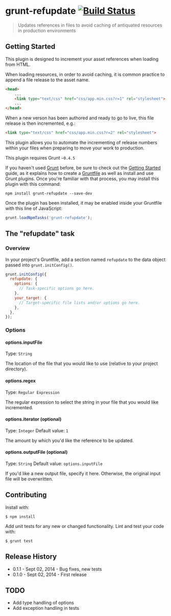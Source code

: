 # grunt-refupdate [![Build Status](https://travis-ci.org/ChrisEdson/grunt-refupdate.svg?branch=master)](https://travis-ci.org/ChrisEdson/grunt-refupdate)

> Updates references in files to avoid caching of antiquated resources in production environments

## Getting Started

This plugin is designed to increment your asset references when loading from HTML.

When loading resources, in order to avoid caching, it is common practice to append a file release to the asset name.

```HTML
<head>
    ...
    <link type="text/css" href="css/app.min.css?r=1" rel="stylesheet">
    ...
</head>
```

When a new verson has been authored and ready to go to live, this file release is then incremented, e.g.:

```HTML
<link type="text/css" href="css/app.min.css?r=2" rel="stylesheet">
```

This plugin allows you to automate the incrementing of release numbers within your files when preparing to move your work to production.

This plugin requires Grunt `~0.4.5`

If you haven't used [Grunt](http://gruntjs.com/) before, be sure to check out the [Getting Started](http://gruntjs.com/getting-started) guide, as it explains how to create a [Gruntfile](http://gruntjs.com/sample-gruntfile) as well as install and use Grunt plugins. Once you're familiar with that process, you may install this plugin with this command:

```shell
npm install grunt-refupdate --save-dev
```

Once the plugin has been installed, it may be enabled inside your Gruntfile with this line of JavaScript:

```js
grunt.loadNpmTasks('grunt-refupdate');
```

## The "refupdate" task

### Overview
In your project's Gruntfile, add a section named `refupdate` to the data object passed into `grunt.initConfig()`.

```js
grunt.initConfig({
  refupdate: {
    options: {
      // Task-specific options go here.
    },
    your_target: {
      // Target-specific file lists and/or options go here.
    },
  },
});
```

### Options

#### options.inputFile

Type: `String`

The location of the file that you would like to use (relative to your project directory).

#### options.regex

Type: `Regular Expression`

The regular expression to select the string in your file that you would like incremented.

#### options.iterator (optional)

Type: `Integer`
Default value: `1`

The amount by which you'd like the reference to be updated.

#### options.outputFile (optional)

Type: `String`
Default value: `options.inputFile`

If you'd like a new output file, specify it here. Otherwise, the original input file will be overwritten.

## Contributing
Install with:
```shell
$ npm install
```

Add unit tests for any new or changed functionality. Lint and test your code with:
```shell
$ grunt test
```

## Release History
* 0.1.1 - Sept 02, 2014 - Bug fixes, new tests
* 0.1.0 - Sept 02, 2014 - First release

## TODO
* Add type handling of options
* Add exception handling in tests
